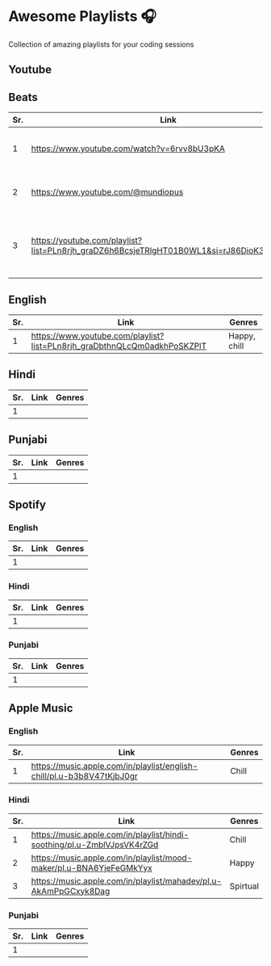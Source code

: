 # Awesome Playlists 🎧
Collection of amazing playlists for your coding sessions

## Youtube

## Beats
| Sr. | Link | Genres |
|-----|------|--------|
| 1   |  https://www.youtube.com/watch?v=6rvv8bU3pKA    |    Feels like you are a hero    |
| 2   |  https://www.youtube.com/@mundiopus    |    Sus and happy beats    |
| 3   |  https://youtube.com/playlist?list=PLn8rjh_graDZ6h6BcsjeTRlgHT01B0WL1&si=rJ86DioK3GD5MSUV    |    High beats, dark, happy and chill    |


## English

| Sr. | Link | Genres |
|-----|------|--------|
| 1   |   https://www.youtube.com/playlist?list=PLn8rjh_graDbthnQLcQm0adkhPoSKZPlT   |   Happy, chill     |

## Hindi

| Sr. | Link | Genres |
|-----|------|--------|
| 1   |      |        |

## Punjabi

| Sr. | Link | Genres |
|-----|------|--------|
| 1   |      |        |

## Spotify

### English

| Sr. | Link | Genres |
|-----|------|--------|
| 1   |      |        |

### Hindi

| Sr. | Link | Genres |
|-----|------|--------|
| 1   |      |        |

### Punjabi

| Sr. | Link | Genres |
|-----|------|--------|
| 1   |      |        |

## Apple Music

### English

| Sr. | Link                                                                   | Genres |
|-----|------------------------------------------------------------------------|--------|
| 1   | https://music.apple.com/in/playlist/english-chill/pl.u-b3b8V47tKjbJ0gr | Chill  |

### Hindi

| Sr. | Link                                                                    | Genres   |
|-----|-------------------------------------------------------------------------|----------|
| 1   | https://music.apple.com/in/playlist/hindi-soothing/pl.u-ZmblVJpsVK4rZGd | Chill    |
| 2   | https://music.apple.com/in/playlist/mood-maker/pl.u-BNA6YjeFeGMkYyx     | Happy    |
| 3   | https://music.apple.com/in/playlist/mahadev/pl.u-AkAmPpGCxyk8Dag        | Spirtual |

### Punjabi

| Sr. | Link | Genres |
|-----|------|--------|
| 1   |      |        |
